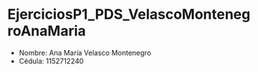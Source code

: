 # EjerciciosP1_PDS_VelascoMontenegroAnaMaria

- Nombre: Ana María Velasco Montenegro
- Cédula: 1152712240
